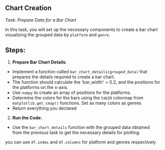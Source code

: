 ## Chart Creation
*Task: Prepare Data for a Bar Chart*

In this task, you will set up the necessary components to create a bar chart visualizing the grouped data by `platform` and `genre`.

## Steps:

1. **Prepare Bar Chart Details**:
- Implement a function called `bar_chart_details(grouped_data)` that prepares the details required to create a bar chart.
- The function should calculate the 'bar_width' = 0.2, and the positions for the platforms on the x-axis.
- Use `numpy` to create an array of positions for the platforms.
- Determine the colors for the bars using the `tab20` colormap from `matplotlib.get_cmap()` functions. Set as many colors as genres
- Return everything you declared

2. **Run the Code**:
- Use the `bar_chart_details` function with the grouped data obtained from the previous task to get the necessary details for plotting.


<div class="hint">

you can use `df.index` and `df.columns` for platform and genres respectively

</div>